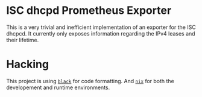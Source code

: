 # ISC dhcpd Prometheus Exporter

This is a very trivial and inefficient implementation of an exporter for the ISC dhcpcd. It currently only exposes information regarding the IPv4 leases and their lifetime.


# Hacking

This project is using [`black`](https://github.com/psf/black) for code formatting. And [`nix`](https://nixos.org/nix) for both the developement and runtime environments.
